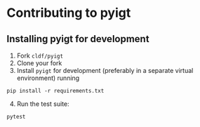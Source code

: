 # Contributing to pyigt

## Installing pyigt for development

1. Fork `cldf/pyigt`
2. Clone your fork
3. Install `pyigt` for development (preferably in a separate virtual environment) running
```shell script
pip install -r requirements.txt
```
4. Run the test suite:
```shell script
pytest
```
